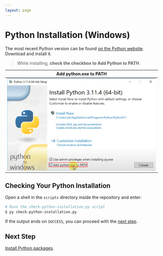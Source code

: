 ```yaml
---
layout: page
---
```


# Python Installation (Windows)

The most recent Python version can be found [on the Python website](https://www.python.org/downloads/).
Download and install it.

> While installing, **check the checkbox to Add Python to PATH**.

| Add python.exe to PATH |
| :----------------------: |
| ![Add python.exe to PATH](./add-python-to-path.png) |

## Checking Your Python Installation

Open a shell in the `scripts` directory inside the repository and enter:

```bash
# Runs the check-python-installation.py script
$ py check-python-installation.py
```

If the output ends on `SUCCESS`, you can proceed with the [next step](packages.md).

## Next Step

[Install Python packages](packages.md).
